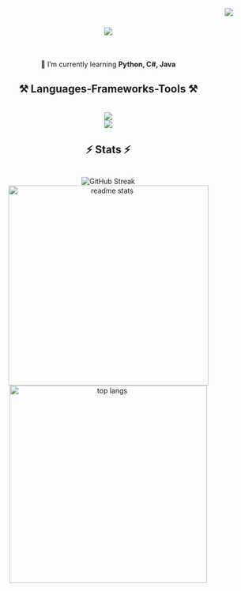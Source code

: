 <img align="right" src="https://visitor-badge.laobi.icu/badge?page_id=OlyoshaOlyosha.OlyoshaOlyosha"/>

<h1 align="center">
    <img src="https://readme-typing-svg.herokuapp.com/?font=Righteous&size=35&center=true&vCenter=true&width=500&height=70&duration=4000&lines=Hi+There!+👋;+I'm+Alex!;" />
</h1>

<br/>

<div align="center">

 🌱 I’m currently learning **Python, C#, Java**
 
 </div>
 
<h2 align="center">⚒️ Languages-Frameworks-Tools ⚒️</h2>
<br/>
<div align="center">
    <img src="https://skillicons.dev/icons?i=html,css,vscode,github,figma" /><br/>
    <img src="https://skillicons.dev/icons?i=cs,python,java,mysql,javascript,git,idea" /><br/>
</div>

<h2 align="center">⚡ Stats ⚡</h2>
<br/>
<div align="center">
    <img src="https://streak-stats.demolab.com?user=OlyoshaOlyosha&theme=react&hide_border=true&border_radius=10&card_width=400&card_height=100" alt="GitHub Streak" />
    <img width="405" src="https://github-readme-stats.vercel.app/api?username=OlyoshaOlyosha&show_icons=true&theme=react&rank_icon=github&border_radius=10&hide_border=true&card_height=100" alt="readme stats" />
    <br/>
    <img width="400" align="center" src="https://github-readme-stats.vercel.app/api/top-langs/?username=OlyoshaOlyosha&hide=HTML&langs_count=8&layout=compact&theme=react&border_radius=10&size_weight=0.5&count_weight=0.5&exclude_repo=github-readme-stats&hide_border=true&card_height=90&card_width=400" alt="top langs" />
</div>
